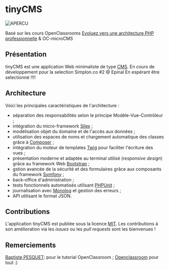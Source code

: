 # tinyCMS

![APERCU](https://raw.githubusercontent.com/bZez/tinyCMS/master/tinycms.gif)

Basé sur les cours OpenClassrooms [Evoluez vers une architecture PHP professionnelle](http://openclassrooms.com/courses/evoluez-vers-une-architecture-php-professionnelle) & OC-microCMS

## Présentation

tinyCMS est une application Web minimaliste de type [CMS](http://fr.wikipedia.org/wiki/Syst%C3%A8me_de_gestion_de_contenu).
En cours de développement pour la selection Simplon.co #2 @ Epinal
En espérant être selectionné !!!!

## Architecture 

Voici les principales caractéristiques de l'architecture :

* séparation des responsabilités selon le principe Modèle-Vue-Contrôleur ;
* intégration du micro-framework [Silex](http://silex.sensiolabs.org/) ;
* modélisation objet du domaine et de l'accès aux données ;
* utilisation des espaces de noms et chargement automatique des classes grâce à [Composer](https://getcomposer.org/) ;
* intégration du moteur de templates [Twig](http://twig.sensiolabs.org/) pour faciliter l'écriture des vues ;
* présentation moderne et adaptée au terminal utilisé (*responsive design*) grâce au framework Web [Bootstrap](http://getbootstrap.com/) ;
* gstion avancée de la sécurité et des formulaires grâce aux composants du framework [Symfony](http://symfony.com) ;
* back-office d'administration ;
* tests fonctionnels automatisés utilisant [PHPUnit](https://phpunit.de/) ;
* journalisation avec [Monolog](https://github.com/Seldaek/monolog) et gestion des erreurs ;
* API utilisant le format JSON.

## Contributions

L'application tinyCMS est publiée sous la licence [MIT](http://choosealicense.com/licenses/mit/). Les contributions à son amélioration via les *issues* ou les *pull requests* sont les bienvenues !

## Remerciements

[Baptiste PESQUET](https://github.com/bpesquet/): pour le tutorial OpenClassroom ;
[Openclassroom](http://openclassroom.com/) pour tout :)
